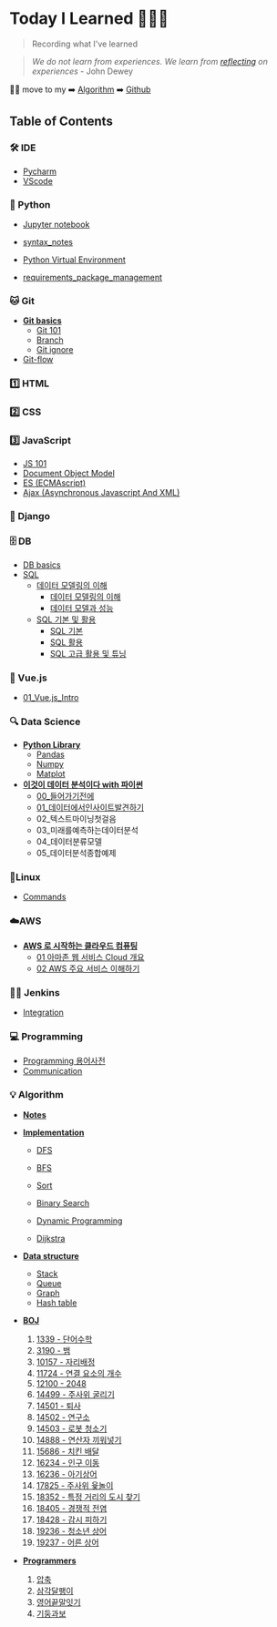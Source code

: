 # Today I Learned 👨🏻‍💻

> Recording what I've learned 

> *We do not learn from experiences. We learn from [reflecting](reflecting.md) on experiences* - John Dewey

🙋‍♂️ move to my ➡️ [Algorithm](https://pyohamen.gitbook.io/algorithm/) ➡️ [Github](https://github.com/pyohamen)



## Table of Contents

### 🛠 IDE

* [Pycharm](ide/pycharm.md)
* [VScode](ide/vscode.md)

### 🐍 Python

- [Jupyter notebook](Python/jupyter.md)

* [syntax\_notes](Python/00_personal_notes.md)

* [Python Virtual Environment](Python/python_virtual_environment.md)
* [requirements_package_management](Python/requirements.md)

### 🐱 Git

* [**Git basics**](./)
  * [Git 101](Git/Git_basics/git_101.md)
  * [Branch](Git/Git_basics/branch.md)
  * [Git ignore](Git/Git_basics/git_ignore.md)
* [Git-flow](git/git-flow.md)

### 1️⃣ HTML

### 2️⃣ CSS

### 3️⃣ JavaScript

* [JS 101](javascript/js_101.md)
* [Document Object Model](javascript/dom.md)
* [ES \(ECMAscript\)](javascript/es.md)
* [Ajax \(Asynchronous Javascript And XML\)](javascript/ajax.md)

### 🔫 Django

### 🗄 DB

* [DB basics](db/db_basics.md)
* [SQL]()
  * [데이터 모델링의 이해]()
    * [데이터 모델링의 이해](https://pyohamen.gitbook.io/til/db/sql/undefined/undefined-1)
    * [데이터 모델과 성능](https://pyohamen.gitbook.io/til/db/sql/undefined/undefined)
  * [SQL 기본 및 활용]()
    * [SQL 기본](https://pyohamen.gitbook.io/til/db/sql/sql/sql-2)
    * [SQL 활용](https://pyohamen.gitbook.io/til/db/sql/sql/sql)
    * [SQL 고급 활용 및 튜닝](https://pyohamen.gitbook.io/til/db/sql/sql/sql-1)

### 🎨 Vue.js

* [01\_Vue.js\_Intro](vue.js/01_vue.js_intro.md)

### 🔍 Data Science

- [**Python Library**]()
  - [Pandas](Data_Science/pandas.md)
  - [Numpy](Data_Science/numpy.md)
  - [Matplot](Data_Science/matplotlib.md)
- [**이것이 데이터 분석이다 with 파이썬**]()
  - [00_들어가기전에](Data_Science/00_들어가기전에.md)
  - [01_데이터에서인사이트발견하기](Data_Science/01_데이터에서인사이트발견하기.md)
  - 02_텍스트마이닝첫걸음
  - 03_미래를예측하는데이터분석
  - 04_데이터분류모델
  - 05_데이터분석종합예제

### 🐧Linux

* [Commands](linux/command.md)

### ☁️AWS

* [**AWS 로 시작하는 클라우드 컴퓨팅**](./)
  * [01 아마존 웹 서비스 Cloud 개요](aws/aws-_-_-_/01_-_cloud.md)
  * [02 AWS 주요 서비스 이해하기](aws/aws-_-_-_/02_aws.md)

### 🤵🏻 Jenkins

- [Integration](/jenkins/jenkins연동.pdf)

### 💻 Programming

* [Programming 용어사전](programming/cs_.md)
* [Communication](programming/communication.md)

### 💡 Algorithm

- [**Notes**](Algorithm/aps/notes.md)

- [**Implementation**]()
  - [DFS](Algorithm/implementation/dfs.md)

  - [BFS](Algorithm/implementation/bfs.md)

  - [Sort](Algorithm/implementation/sort.md)

  - [Binary Search](Algorithm/implementation/binary_search.md)

  - [Dynamic Programming](Algorithm/implementation/dynamic_programming.md)

  - [Dijkstra](Algorithm/implementation/dijkstra.md)

- [**Data structure**]()
  - [Stack](Algorithm/data_structure/stack.md)
  - [Queue](Algorithm/data_structure/queue.md)
  - [Graph](Algorithm/data_structure/graph.md)
  - [Hash table](Algorithm/data_structure/hash_table.md)

- [**BOJ**]()
  1. [1339 - 단어수학](Algorithm/boj/1339.md)
  2. [3190 - 뱀](Algorithm/boj/3190.md)
  3. [10157 - 자리배정](Algorithm//BOJ/10157.md)
  4. [11724 - 연결 요소의 개수](Algorithm//BOJ/11724.md)
  5. [12100 - 2048](Algorithm/boj/12100-2048.md)
  6. [14499 - 주사위 굴리기](Algorithm/boj/14499.md)
  7. [14501 - 퇴사](Algorithm/boj/14501.md)
  8. [14502 - 연구소](Algorithm/boj/14502.md)
  9. [14503 - 로봇 청소기](Algorithm/boj/14503.md)
  10. [14888 - 연산자 끼워넣기](Algorithm/boj/14888.md)
  11. [15686 - 치킨 배달](Algorithm/boj/15686.md)
  12. [16234 - 인구 이동](Algorithm/boj/16234.md)
  13. [16236 - 아기상어](Algorithm/boj/16236.md)
  14. [17825 - 주사위 윷놀이](Algorithm/boj/17825.md)
  15. [18352 - 특정 거리의 도시 찾기](Algorithm/boj/18352.md)
  16. [18405 - 경쟁적 전염](Algorithm/boj/18405.md)
  17. [18428 - 감시 피하기](Algorithm/boj/18428.md)
  18. [19236 - 청소년 상어](Algorithm/boj/19236.md)
  19. [19237 - 어른 상어](Algorithm/boj/19237.md)

- [**Programmers**]()
  1. [압축](Algorithm/Programmers/압축.md)
  2. [삼각달팽이](Algorithm/Programmers/삼각달팽이.md)
  3. [영어끝말잇기](Algorithm/Programmers/영어끝말잇기.md)
  4. [기둥과보](Algorithm/programmers_4.md)

